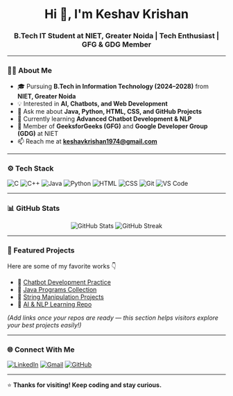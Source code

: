 <h1 align="center">Hi 👋, I'm Keshav Krishan</h1>
<h3 align="center">B.Tech IT Student at NIET, Greater Noida | Tech Enthusiast | GFG & GDG Member</h3>

---

### 👨‍💻 About Me  
- 🎓 Pursuing **B.Tech in Information Technology (2024–2028)** from **NIET, Greater Noida**  
- 💡 Interested in **AI, Chatbots, and Web Development**  
- 💬 Ask me about **Java, Python, HTML, CSS, and GitHub Projects**  
- 🧠 Currently learning **Advanced Chatbot Development & NLP**  
- 🌱 Member of **GeeksforGeeks (GFG)** and **Google Developer Group (GDG)** at NIET  
- 📫 Reach me at **keshavkrishan1974@gmail.com**

---

### ⚙️ Tech Stack  
![C](https://img.shields.io/badge/C-A8B9CC?style=for-the-badge&logo=c&logoColor=white)
![C++](https://img.shields.io/badge/C++-00599C?style=for-the-badge&logo=cplusplus&logoColor=white)
![Java](https://img.shields.io/badge/Java-ED8B00?style=for-the-badge&logo=openjdk&logoColor=white)
![Python](https://img.shields.io/badge/Python-3776AB?style=for-the-badge&logo=python&logoColor=white)
![HTML](https://img.shields.io/badge/HTML5-E34F26?style=for-the-badge&logo=html5&logoColor=white)
![CSS](https://img.shields.io/badge/CSS3-1572B6?style=for-the-badge&logo=css3&logoColor=white)
![Git](https://img.shields.io/badge/Git-F05032?style=for-the-badge&logo=git&logoColor=white)
![VS Code](https://img.shields.io/badge/VSCode-0078d7?style=for-the-badge&logo=visual-studio-code&logoColor=white)

---

### 📊 GitHub Stats  
<p align="center">
  <img src="https://github-readme-stats.vercel.app/api?username=Keshav-Krishan&show_icons=true&theme=radical" alt="GitHub Stats" />
  <img src="https://github-readme-streak-stats.herokuapp.com/?user=Keshav-Krishan&theme=radical" alt="GitHub Streak" />
</p>

---

### 🚀 Featured Projects  
Here are some of my favorite works 👇  
- 🔹 [Chatbot Development Practice](#)  
- 🔹 [Java Programs Collection](#)  
- 🔹 [String Manipulation Projects](#)  
- 🔹 [AI & NLP Learning Repo](#)  

*(Add links once your repos are ready — this section helps visitors explore your best projects easily!)*

---

### 🌐 Connect With Me  
[![LinkedIn](https://img.shields.io/badge/LinkedIn-blue?style=for-the-badge&logo=linkedin)](https://linkedin.com)
[![Gmail](https://img.shields.io/badge/Gmail-red?style=for-the-badge&logo=gmail&logoColor=white)](mailto:keshavkrishan1974@gmail.com)
[![GitHub](https://img.shields.io/badge/GitHub-black?style=for-the-badge&logo=github)](https://github.com/Keshav-Krishan)

---

⭐ **Thanks for visiting! Keep coding and stay curious.**
